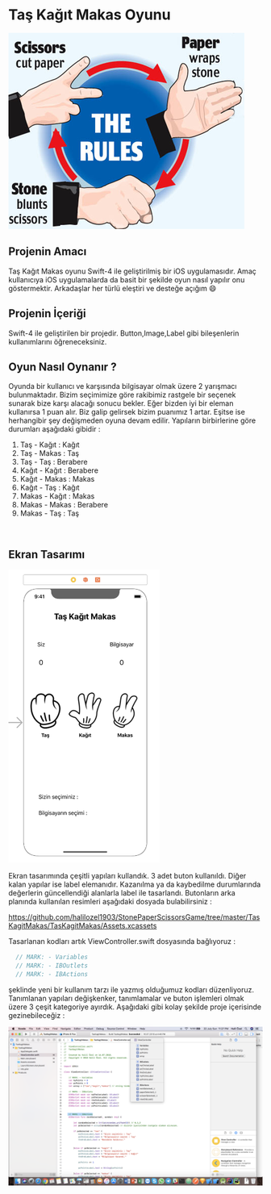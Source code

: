# Taş Kağıt Makas Oyunu 

![Screenshot](taskagitmakas.jpg)

## Projenin Amacı

Taş Kağıt Makas oyunu Swift-4 ile geliştirilmiş bir iOS uygulamasıdır. Amaç kullanıcıya iOS uygulamalarda da basit bir şekilde
oyun nasıl yapılır onu göstermektir. Arkadaşlar her türlü eleştiri ve desteğe açığım :smile:

## Projenin İçeriği
Swift-4 ile geliştirilen bir projedir. Button,Image,Label gibi bileşenlerin kullanımlarını öğreneceksiniz. <br>

## Oyun Nasıl Oynanır ?
Oyunda bir kullanıcı ve karşısında bilgisayar olmak üzere 2 yarışmacı bulunmaktadır. Bizim seçimimize göre rakibimiz rastgele
bir seçenek sunarak bize karşı alacağı sonucu bekler. Eğer bizden iyi bir eleman kullanırsa 1 puan alır. Biz galip gelirsek
bizim puanımız 1 artar. Eşitse ise herhangibir şey değişmeden oyuna devam edilir. Yapıların birbirlerine göre durumları
aşağıdaki gibidir : 

1. Taş - Kağıt : Kağıt 
2. Taş - Makas : Taş
3. Taş - Taş   : Berabere
4. Kağıt - Kağıt : Berabere 
5. Kağıt - Makas : Makas
6. Kağıt - Taş   : Kağıt
7. Makas - Kağıt : Makas 
8. Makas - Makas : Berabere
9. Makas - Taş   : Taş

 <br>

## Ekran Tasarımı

<p>
  <img src="pic1.png" width="300" >
</p>

Ekran tasarımında çeşitli yapıları kullandık. 3 adet buton kullanıldı. Diğer kalan yapılar ise label elemanıdır. 
Kazanılma ya da kaybedilme durumlarında değerlerin güncellendiği alanlarla label ile tasarlandı.
Butonların arka planında kullanılan resimleri aşağıdaki dosyada bulabilirsiniz : 

https://github.com/halilozel1903/StonePaperScissorsGame/tree/master/TasKagitMakas/TasKagitMakas/Assets.xcassets

Tasarlanan kodları artık ViewController.swift dosyasında bağlıyoruz : 

```java 
  // MARK: - Variables 
  // MARK: - IBOutlets
  // MARK: - IBActions
```
 şeklinde yeni bir kullanım tarzı ile yazmış olduğumuz kodları düzenliyoruz. Tanımlanan yapıları değişkenker, tanımlamalar
 ve buton işlemleri olmak üzere 3 çeşit kategoriye ayırdık. Aşağıdaki gibi kolay şekilde proje içerisinde gezinebileceğiz : 
 
 <p>
  <img src="Screen%20Shot%202018-07-22%20at%2011.27.02%20PM.png" >
</p>


